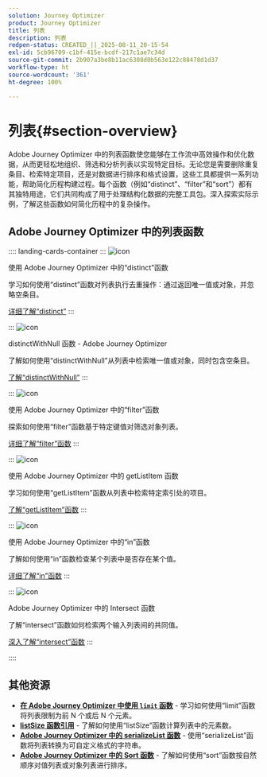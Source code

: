 ```yaml
---
solution: Journey Optimizer
product: Journey Optimizer
title: 列表
description: 列表
redpen-status: CREATED_||_2025-08-11_20-15-54
exl-id: 5cb96709-c1bf-415e-bcdf-217c1ae7c34d
source-git-commit: 2b907a3be8b11ac6308d0b563e122c88478d1d37
workflow-type: ht
source-wordcount: '361'
ht-degree: 100%

---
```


# 列表{#section-overview}

Adobe Journey Optimizer 中的列表函数使您能够在工作流中高效操作和优化数据，从而更轻松地组织、筛选和分析列表以实现特定目标。无论您是需要删除重复条目、检索特定项目，还是对数据进行排序和格式设置，这些工具都提供一系列功能，帮助简化历程构建过程。每个函数（例如“distinct”、“filter”和“sort”）都有其独特用途，它们共同构成了用于处理结构化数据的完整工具包。深入探索实际示例，了解这些函数如何简化历程中的复杂操作。

## Adobe Journey Optimizer 中的列表函数

:::: landing-cards-container
:::
![icon](https://cdn.experienceleague.adobe.com/icons/code-branch.svg)

使用 Adobe Journey Optimizer 中的“distinct”函数

学习如何使用“distinct”函数对列表执行去重操作：通过返回唯一值或对象，并忽略空条目。

[详细了解“distinct”](../using/building-journeys/functions/functiondistinct.md)
:::

:::
![icon](https://cdn.experienceleague.adobe.com/icons/code-branch.svg)

distinctWithNull 函数 - Adobe Journey Optimizer

了解如何使用“distinctWithNull”从列表中检索唯一值或对象，同时包含空条目。

[了解“distinctWithNull”](../using/building-journeys/functions/functiondistinctwithnull.md)
:::

:::
![icon](https://cdn.experienceleague.adobe.com/icons/code-branch.svg)

使用 Adobe Journey Optimizer 中的“filter”函数

探索如何使用“filter”函数基于特定键值对筛选对象列表。

[详细了解“filter”函数](../using/building-journeys/functions/functionfilter.md)
:::

:::
![icon](https://cdn.experienceleague.adobe.com/icons/code-branch.svg)

使用 Adobe Journey Optimizer 中的 getListItem 函数

学习如何使用“getListItem”函数从列表中检索特定索引处的项目。

[了解“getListItem”函数](../using/building-journeys/functions/functiongetlistitem.md)
:::

:::
![icon](https://cdn.experienceleague.adobe.com/icons/code-branch.svg)

使用 Adobe Journey Optimizer 中的“in”函数

了解如何使用“in”函数检查某个列表中是否存在某个值。

[详细了解“in”函数](../using/building-journeys/functions/functionin.md)
:::

:::
![icon](https://cdn.experienceleague.adobe.com/icons/code-branch.svg)

Adobe Journey Optimizer 中的 Intersect 函数

了解“intersect”函数如何检索两个输入列表间的共同值。

[深入了解“intersect”函数](../using/building-journeys/functions/functionintersect.md)
:::

::::


## 其他资源

- **[在 Adobe Journey Optimizer 中使用 `limit` 函数](../using/building-journeys/functions/functionlimit.md)** - 学习如何使用“limit”函数将列表限制为前 N 个或后 N 个元素。
- **[listSize 函数引用](../using/building-journeys/functions/functionlistsize.md)** - 了解如何使用“listSize”函数计算列表中的元素数。
- **[Adobe Journey Optimizer 中的 serializeList 函数](../using/building-journeys/functions/functionserializelist.md)** - 使用“serializeList”函数将列表转换为可自定义格式的字符串。
- **[Adobe Journey Optimizer 中的 Sort 函数](../using/building-journeys/functions/functionsort.md)** - 了解如何使用“sort”函数按自然顺序对值列表或对象列表进行排序。
